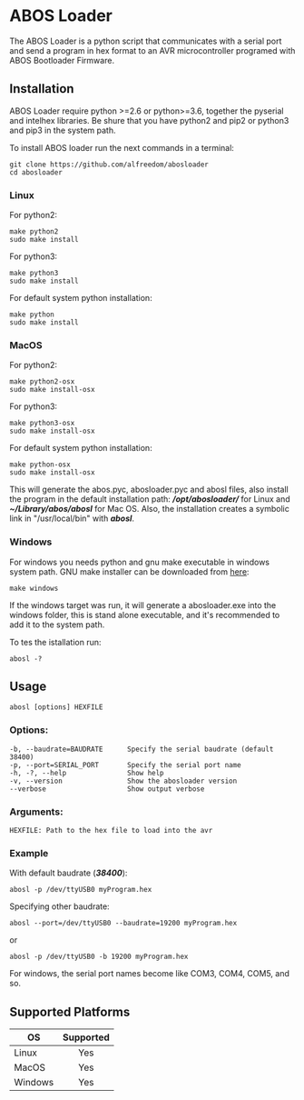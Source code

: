 # ABOS Loader

The ABOS Loader is a python script that communicates with a serial port and send a 
program in hex format to an AVR microcontroller programed with ABOS Bootloader Firmware.

## Installation

ABOS Loader require python >=2.6 or python>=3.6, together the pyserial and intelhex libraries.
Be shure that you have python2 and pip2 or python3 and pip3 in the system path.

To install ABOS loader run the next commands in a terminal:

    git clone https://github.com/alfreedom/abosloader
    cd abosloader

### Linux 

For python2:

    make python2
    sudo make install

For python3:

    make python3
    sudo make install

For default system python installation:

    make python
    sudo make install

### MacOS

For python2:

    make python2-osx
    sudo make install-osx

For python3:

    make python3-osx
    sudo make install-osx

For default system python installation:

    make python-osx
    sudo make install-osx

This will generate the abos.pyc, abosloader.pyc and abosl files, also install
the program in the default installation path: **_/opt/abosloader/_** for Linux and
**_~/Library/abos/abosl_** for Mac OS.
Also, the installation creates a symbolic link in "/usr/local/bin" with **_abosl_**.

### Windows

For windows you needs python and gnu make executable in windows system path. 
GNU make installer can be downloaded from [here](http://gnuwin32.sourceforge.net/packages/make.htm):

    make windows

If the windows target was run, it will generate a abosloader.exe into the windows folder, this is stand
alone executable, and it's recommended to add it to the system path.

To tes the istallation run:

    abosl -?

## Usage

    abosl [options] HEXFILE

### Options:
    -b, --baudrate=BAUDRATE      Specify the serial baudrate (default 38400)
    -p, --port=SERIAL_PORT       Specify the serial port name
    -h, -?, --help               Show help
    -v, --version                Show the abosloader version
    --verbose                    Show output verbose

### Arguments:
    HEXFILE: Path to the hex file to load into the avr

### Example
With default baudrate (**_38400_**):

    abosl -p /dev/ttyUSB0 myProgram.hex

Specifying other baudrate:

    abosl --port=/dev/ttyUSB0 --baudrate=19200 myProgram.hex
or

    abosl -p /dev/ttyUSB0 -b 19200 myProgram.hex


For windows, the serial port names become like COM3, COM4, COM5, and so.

## Supported Platforms

|  OS     | Supported |
|---------|:---------:|
|  Linux  | Yes       |
|  MacOS  | Yes       |
| Windows | Yes       |